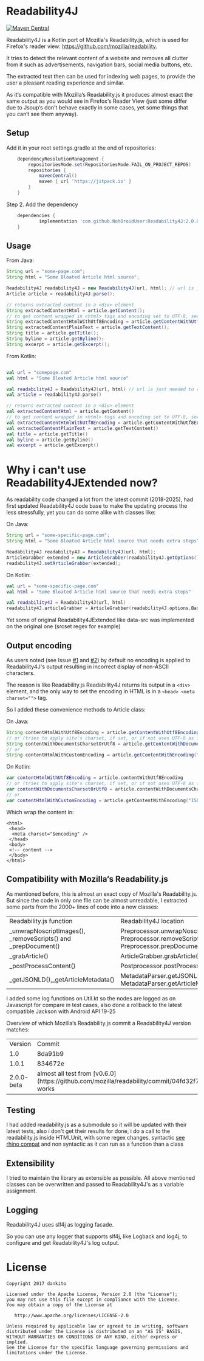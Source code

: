 # Readability4J
[![Maven Central](https://maven-badges.herokuapp.com/maven-central/net.dankito.readability4j/readability4j/badge.svg)](https://maven-badges.herokuapp.com/maven-central/net.dankito.readability4j/readability4j)

Readability4J is a Kotlin port of Mozilla's Readability.js, which is used for Firefox's reader view: https://github.com/mozilla/readability.

It tries to detect the relevant content of a website and removes all clutter from it such as advertisements, navigation bars, social media buttons, etc.

The extracted text then can be used for indexing web pages, to provide the user a pleasant reading experience and similar.

As it‘s compatible with Mozilla‘s Readability.js it produces almost exact the same output as you would see in Firefox‘s Reader View (just some differ due to Jsoup‘s don't behave exactly in some cases, yet some things that you can‘t see them anyway).

## Setup

Add it in your root settings.gradle at the end of repositories:

```groovy
	dependencyResolutionManagement {
		repositoriesMode.set(RepositoriesMode.FAIL_ON_PROJECT_REPOS)
		repositories {
			mavenCentral()
			maven { url 'https://jitpack.io' }
		}
	}
```

Step 2. Add the dependency

```groovy
	dependencies {
	        implementation 'com.github.NotDroidUser:Readability4J:2.0.0-jitpack-beta'
	}
``` 

## Usage

From Java:

```java
String url = "some-page.com";
String html = "Some Bloated Article html source";

Readability4J readability4J = new Readability4J(url, html); // url is just needed to resolve relative urls
Article article = readability4J.parse();

// returns extracted content in a <div> element
String extractedContentHtml = article.getContent();
// to get content wrapped in <html> tags and encoding set to UTF-8, see chapter 'Output encoding'
String extractedContentHtmlWithUtf8Encoding = article.getContentWithUtf8Encoding();
String extractedContentPlainText = article.getTextContent();
String title = article.getTitle();
String byline = article.getByline();
String excerpt = article.getExcerpt();
```
From Kotlin:

```kotlin

val url = "somepage.com"
val html = "Some Bloated Article html source"

val readability4J = Readability4J(url, html) // url is just needed to resolve relative urls
val article = readability4J.parse()

// returns extracted content in a <div> element
val extractedContentHtml = article.getContent()
// to get content wrapped in <html> tags and encoding set to UTF-8, see chapter 'Output encoding'
val extractedContentHtmlWithUtf8Encoding = article.getContentWithUtf8Encoding()
val extractedContentPlainText = article.getTextContent()
val title = article.getTitle()
val byline = article.getByline()
val excerpt = article.getExcerpt()

```

# Why i can't use Readability4JExtended now?

<!--Basically as you have seen in code, it is divided in 4 classes Preprocessor, MetadataParser, ArticleGrabber and PostProcessor
Preprocessor is the code that work with the HTML, removing tags like script, style, successive br tags and change font tags into span tags and also unwraps no-script tag images
MetadataParser parses meta tags for info and ld+json before scripts are removed
ArticleGrabber is the one is where magic is done
PostProcessor is where the a tags get from relative to native
-->
As readability code changed a lot from the latest commit (2018-2025), had first updated Readability4J code base to make the updating process the less stressfully, yet you can do some alike with classes like:

On Java:

```java
String url = "some-specific-page.com";
String html = "Some Bloated Article html source that needs extra steps";

Readability4J readability4J = Readability4J(url, html);
ArticleGrabber extended = new ArticleGrabber(readability4J.getOptions(),new BaseRegexUtilExtended());
readability4J.setArticleGrabber(extended);
```

On Kotlin:

```kotlin
val url = "some-specific-page.com"
val html = "Some Bloated Article html source that needs extra steps"

val readability4J = Readability4J(url, html)
readability4J.articleGrabber = ArticleGrabber(readability4J.options,BaseRegexUtilExtended())
``` 

Yet some of original Readability4JExtended like data-src was implemented on the original one (srcset regex for example)

<!-- 
## *yet not updated Readability4J and Readability4JExtended )

With Readability4J class I wanted to stick close to Mozilla's Readability to keep compatibility.)
But during development I found some handy features not supported by Readability, e. g. copying url from data-src attribute to `<img src="" />` to display lazy loading images, using `<head> <base>`'s href value for resolving relative urls and a better detection of which images to keep in output. These features I implemented in Readability4JExtended. If you want to use it, simply instantiate with (the rest of the code stays the same): 
```java
Readability4J readability4J = new Readability4JExtended(url, html);
Article article = readability4J.parse()
```
 -->

## Output encoding

As users noted (see Issue [#1](https://github.com/dankito/Readability4J/issues/1) and [#2](https://github.com/dankito/Readability4J/issues/2)) by default no encoding is applied to Readability4J's output resulting in incorrect display of non-ASCII characters.

The reason is like Readability.js Readability4J returns its output in a `<div>` element, and the only way to set the encoding in HTML is in a `<head> <meta charset="">` tag.

So I added these convenience methods to Article class:

On Java:
```java
String contentHtmlWithUtf8Encoding = article.getContentWithUtf8Encoding();
// or (tries to apply site's charset, if set, or if not uses UTF-8 as fallback
String contentWithDocumentsCharsetOrUtf8 = article.getContentWithDocumentsCharsetOrUtf8();
// or
String contentHtmlWithCustomEncoding = article.getContentWithEncoding("ISO-8859-1");
```

On Kotlin:

```kotlin
var contentHtmlWithUtf8Encoding = article.contentWithUtf8Encoding
// or (tries to apply site's charset, if set, or if not uses UTF-8 as fallback
var contentWithDocumentsCharsetOrUtf8 = article.contentWithDocumentsCharsetOrUtf8
// or
var contentHtmlWithCustomEncoding = article.getContentWithEncoding("ISO-8859-1")
```

Which wrap the content in:

```
<html>
 <head>
  <meta charset="$encoding" /> 
 </head>
 <body>
 <!-- content -->
 </body>
</html>
```

## Compatibility with Mozilla‘s Readability.js

As mentioned before, this is almost an exact copy of Mozilla's Readability.js. But since the code in only one file can be almost unreadable, I extracted some parts from the 2000+ lines of code into a new classes:

<table>
    <tr>
        <td>Readability.js function</td>
        <td>Readability4J location</td>
    </tr>
    <tr>
        <td>_unwrapNoscriptImages(), _removeScripts() and _prepDocument()</td>
        <td>Preprocessor.unwrapNoscriptImages(), Preprocessor.removeScripts() and Preprocessor.prepDocument()</td>
    </tr>
    <tr>
        <td>_grabArticle()</td>
        <td>ArticleGrabber.grabArticle()</td>
    </tr>
    <tr>
        <td>_postProcessContent()</td>
        <td>Postprocessor.postProcessContent()</td>
    </tr>
    <tr>
        <td>_getJSONLD(),_getArticleMetadata()</td>
        <td>MetadataParser.getJSONLD(), MetadataParser.getArticleMetadata()</td>
    </tr>
</table>

I added some log functions on Util.kt so the nodes are logged as on Javascript for compare in test cases, also done a rollback to the latest compatible Jackson with Android API 19-25

Overview of which Mozilla‘s Readability.js commit a Readability4J version matches:

<table>
    <tr>
        <td>Version</td>
        <td>Commit</td>
        <td>Date</td>
    </tr>
    <tr>
        <td>1.0</td>
        <td>8da91b9</td>
        <td>12/5/17</td>
    </tr>
    <tr>
        <td>1.0.1</td>
        <td>834672e</td>
        <td>02/27/18</td>
    </tr>
    <tr>
        <td>2.0.0-beta</td>
        <td>almost all test from [v0.6.0](https://github.com/mozilla/readability/commit/04fd32f72b448c12b02ba6c40928b67e510bac49) works</td>
        <td>to-do</td>
    </tr>
</table>

## Testing

I had added readability.js as a submodule so it will be updated with their latest tests, also i don't get their results for done, i do a call to the readability.js inside HTMLUnit, with some regex changes, syntactic [see rhino compat](https://mozilla.github.io/rhino/compat/engines.html#ES2015-syntax-spread-syntax-for-iterable-objects) and non syntactic as it can run as a function than a class

## Extensibility

I tried to maintain the library as extensible as possible. All above mentioned classes can be overwritten and passed to Readability4J's as a variable assignment.

## Logging

Readability4J uses slf4j as logging facade.

So you can use any logger that supports slf4j, like Logback and log4j, to configure and get Readability4J's log output.

# License

    Copyright 2017 dankito

    Licensed under the Apache License, Version 2.0 (the "License");
    you may not use this file except in compliance with the License.
    You may obtain a copy of the License at

       http://www.apache.org/licenses/LICENSE-2.0

    Unless required by applicable law or agreed to in writing, software
    distributed under the License is distributed on an "AS IS" BASIS,
    WITHOUT WARRANTIES OR CONDITIONS OF ANY KIND, either express or implied.
    See the License for the specific language governing permissions and
    limitations under the License.

